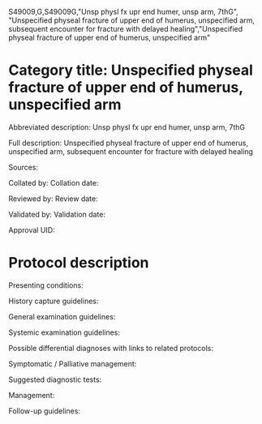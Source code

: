 S49009,G,S49009G,"Unsp physl fx upr end humer, unsp arm, 7thG", "Unspecified physeal fracture of upper end of humerus, unspecified arm, subsequent encounter for fracture with delayed healing","Unspecified physeal fracture of upper end of humerus, unspecified arm"
# Category title: Unspecified physeal fracture of upper end of humerus, unspecified arm

Abbreviated description: Unsp physl fx upr end humer, unsp arm, 7thG

Full description: Unspecified physeal fracture of upper end of humerus, unspecified arm, subsequent encounter for fracture with delayed healing

Sources:

Collated by:
Collation date:

Reviewed by:
Review date:

Validated by:
Validation date:

Approval UID:

# Protocol description

Presenting conditions:

History capture guidelines:

General examination guidelines:

Systemic examination guidelines:

Possible differential diagnoses with links to related protocols:

Symptomatic / Palliative management:

Suggested diagnostic tests:

Management:

Follow-up guidelines:
